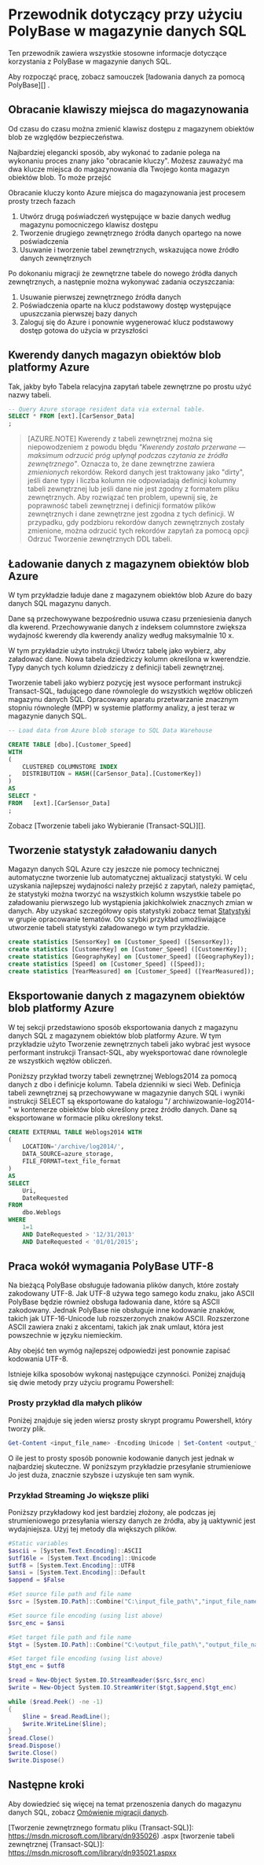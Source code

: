 <properties
   pageTitle="Przewodnik dotyczący przy użyciu PolyBase w magazynie danych SQL | Microsoft Azure"
   description="Wskazówki i zalecenia dotyczące korzystania z PolyBase w scenariuszach magazynu danych SQL."
   services="sql-data-warehouse"
   documentationCenter="NA"
   authors="ckarst"
   manager="barbkess"
   editor=""/>

<tags
   ms.service="sql-data-warehouse"
   ms.devlang="NA"
   ms.topic="article"
   ms.tgt_pltfrm="NA"
   ms.workload="data-services"
   ms.date="06/30/2016"
   ms.author="cakarst;barbkess;sonyama"/>


# <a name="guide-for-using-polybase-in-sql-data-warehouse"></a>Przewodnik dotyczący przy użyciu PolyBase w magazynie danych SQL

Ten przewodnik zawiera wszystkie stosowne informacje dotyczące korzystania z PolyBase w magazynie danych SQL.

Aby rozpocząć pracę, zobacz samouczek [ładowania danych za pomocą PolyBase][] .


## <a name="rotating-storage-keys"></a>Obracanie klawiszy miejsca do magazynowania

Od czasu do czasu można zmienić klawisz dostępu z magazynem obiektów blob ze względów bezpieczeństwa.

Najbardziej elegancki sposób, aby wykonać to zadanie polega na wykonaniu proces znany jako "obracanie kluczy". Możesz zauważyć ma dwa klucze miejsca do magazynowania dla Twojego konta magazyn obiektów blob. To może przejść

Obracanie kluczy konto Azure miejsca do magazynowania jest procesem prosty trzech fazach

1. Utwórz drugą poświadczeń występujące w bazie danych według magazynu pomocniczego klawisz dostępu
2. Tworzenie drugiego zewnętrznego źródła danych opartego na nowe poświadczenia
3. Usuwanie i tworzenie tabel zewnętrznych, wskazująca nowe źródło danych zewnętrznych

Po dokonaniu migracji że zewnętrzne tabele do nowego źródła danych zewnętrznych, a następnie można wykonywać zadania oczyszczania:

1. Usuwanie pierwszej zewnętrznego źródła danych
2. Poświadczenia oparte na klucz podstawowy dostęp występujące upuszczania pierwszej bazy danych
3. Zaloguj się do Azure i ponownie wygenerować klucz podstawowy dostęp gotowa do użycia w przyszłości

## <a name="query-azure-blob-storage-data"></a>Kwerendy danych magazyn obiektów blob platformy Azure
Tak, jakby było Tabela relacyjna zapytań tabele zewnętrzne po prostu użyć nazwy tabeli.

```sql
-- Query Azure storage resident data via external table.
SELECT * FROM [ext].[CarSensor_Data]
;
```

> [AZURE.NOTE] Kwerendy z tabeli zewnętrznej można się niepowodzeniem z powodu błędu *"Kwerendy zostało przerwane — maksimum odrzucić próg upłynął podczas czytania ze źródła zewnętrznego"*. Oznacza to, że dane zewnętrzne zawiera *zmienionych* rekordów. Rekord danych jest traktowany jako "dirty", jeśli dane typy i liczba kolumn nie odpowiadają definicji kolumny tabeli zewnętrznej lub jeśli dane nie jest zgodny z formatem pliku zewnętrznych. Aby rozwiązać ten problem, upewnij się, że poprawność tabeli zewnętrznej i definicji formatów plików zewnętrznych i dane zewnętrzne jest zgodna z tych definicji. W przypadku, gdy podzbioru rekordów danych zewnętrznych zostały zmienione, można odrzucić tych rekordów zapytań za pomocą opcji Odrzuć Tworzenie zewnętrznych DDL tabeli.


## <a name="load-data-from-azure-blob-storage"></a>Ładowanie danych z magazynem obiektów blob Azure
W tym przykładzie ładuje dane z magazynem obiektów blob Azure do bazy danych SQL magazynu danych.

Dane są przechowywane bezpośrednio usuwa czasu przeniesienia danych dla kwerend. Przechowywanie danych z indeksem columnstore zwiększa wydajność kwerendy dla kwerendy analizy według maksymalnie 10 x.

W tym przykładzie użyto instrukcji Utwórz tabelę jako wybierz, aby załadować dane. Nowa tabela dziedziczy kolumn określona w kwerendzie. Typy danych tych kolumn dziedziczy z definicji tabeli zewnętrznej.

Tworzenie tabeli jako wybierz pozycję jest wysoce performant instrukcji Transact-SQL, ładującego dane równolegle do wszystkich węzłów obliczeń magazynu danych SQL.  Opracowany aparatu przetwarzanie znacznym stopniu równoległe (MPP) w systemie platformy analizy, a jest teraz w magazynie danych SQL.

```sql
-- Load data from Azure blob storage to SQL Data Warehouse

CREATE TABLE [dbo].[Customer_Speed]
WITH
(   
    CLUSTERED COLUMNSTORE INDEX
,   DISTRIBUTION = HASH([CarSensor_Data].[CustomerKey])
)
AS
SELECT *
FROM   [ext].[CarSensor_Data]
;
```

Zobacz [Tworzenie tabeli jako Wybieranie (Transact-SQL)][].

## <a name="create-statistics-on-newly-loaded-data"></a>Tworzenie statystyk załadowaniu danych

Magazyn danych SQL Azure czy jeszcze nie pomocy technicznej automatyczne tworzenie lub automatycznej aktualizacji statystyki.  W celu uzyskania najlepszej wydajności należy przejść z zapytań, należy pamiętać, że statystyki można tworzyć na wszystkich kolumn wszystkie tabele po załadowaniu pierwszego lub wystąpienia jakichkolwiek znacznych zmian w danych.  Aby uzyskać szczegółowy opis statystyki zobacz temat [Statystyki][] w grupie opracowanie tematów.  Oto szybki przykład umożliwiające utworzenie tabeli statystyki załadowanego w tym przykładzie.

```sql
create statistics [SensorKey] on [Customer_Speed] ([SensorKey]);
create statistics [CustomerKey] on [Customer_Speed] ([CustomerKey]);
create statistics [GeographyKey] on [Customer_Speed] ([GeographyKey]);
create statistics [Speed] on [Customer_Speed] ([Speed]);
create statistics [YearMeasured] on [Customer_Speed] ([YearMeasured]);
```

## <a name="export-data-to-azure-blob-storage"></a>Eksportowanie danych z magazynem obiektów blob platformy Azure
W tej sekcji przedstawiono sposób eksportowania danych z magazynu danych SQL z magazynem obiektów blob platformy Azure. W tym przykładzie użyto Tworzenie zewnętrznych tabeli jako wybrać jest wysoce performant instrukcji Transact-SQL, aby wyeksportować dane równolegle ze wszystkich węzłów obliczeń.

Poniższy przykład tworzy tabeli zewnętrznej Weblogs2014 za pomocą danych z dbo i definicje kolumn. Tabela dzienniki w sieci Web. Definicja tabeli zewnętrznej są przechowywane w magazynie danych SQL i wyniki instrukcji SELECT są eksportowane do katalogu "/ archiwizowanie-log2014-" w kontenerze obiektów blob określony przez źródło danych. Dane są eksportowane w formacie pliku określony tekst.

```sql
CREATE EXTERNAL TABLE Weblogs2014 WITH
(
    LOCATION='/archive/log2014/',
    DATA_SOURCE=azure_storage,
    FILE_FORMAT=text_file_format
)
AS
SELECT
    Uri,
    DateRequested
FROM
    dbo.Weblogs
WHERE
    1=1
    AND DateRequested > '12/31/2013'
    AND DateRequested < '01/01/2015';
```


## <a name="working-around-the-polybase-utf-8-requirement"></a>Praca wokół wymagania PolyBase UTF-8
Na bieżącą PolyBase obsługuje ładowania plików danych, które zostały zakodowany UTF-8. Jak UTF-8 używa tego samego kodu znaku, jako ASCII PolyBase będzie również obsługa ładowania dane, które są ASCII zakodowany. Jednak PolyBase nie obsługuje inne kodowanie znaków, takich jak UTF-16-Unicode lub rozszerzonych znaków ASCII. Rozszerzone ASCII zawiera znaki z akcentami, takich jak znak umlaut, która jest powszechnie w języku niemieckim.

Aby obejść ten wymóg najlepszej odpowiedzi jest ponownie zapisać kodowania UTF-8.

Istnieje kilka sposobów wykonaj następujące czynności. Poniżej znajdują się dwie metody przy użyciu programu Powershell:

### <a name="simple-example-for-small-files"></a>Prosty przykład dla małych plików

Poniżej znajduje się jeden wiersz prosty skrypt programu Powershell, który tworzy plik.

```PowerShell
Get-Content <input_file_name> -Encoding Unicode | Set-Content <output_file_name> -Encoding utf8
```

O ile jest to prosty sposób ponownie kodowanie danych jest jednak w najbardziej skuteczne. W poniższym przykładzie przesyłanie strumieniowe Jo jest duża, znacznie szybsze i uzyskuje ten sam wynik.

### <a name="io-streaming-example-for-larger-files"></a>Przykład Streaming Jo większe pliki

Poniższy przykładowy kod jest bardziej złożony, ale podczas jej strumieniowego przesyłania wierszy danych ze źródła, aby ją uaktywnić jest wydajniejsza. Użyj tej metody dla większych plików.

```PowerShell
#Static variables
$ascii = [System.Text.Encoding]::ASCII
$utf16le = [System.Text.Encoding]::Unicode
$utf8 = [System.Text.Encoding]::UTF8
$ansi = [System.Text.Encoding]::Default
$append = $False

#Set source file path and file name
$src = [System.IO.Path]::Combine("C:\input_file_path\","input_file_name.txt")

#Set source file encoding (using list above)
$src_enc = $ansi

#Set target file path and file name
$tgt = [System.IO.Path]::Combine("C:\output_file_path\","output_file_name.txt")

#Set target file encoding (using list above)
$tgt_enc = $utf8

$read = New-Object System.IO.StreamReader($src,$src_enc)
$write = New-Object System.IO.StreamWriter($tgt,$append,$tgt_enc)

while ($read.Peek() -ne -1)
{
    $line = $read.ReadLine();
    $write.WriteLine($line);
}
$read.Close()
$read.Dispose()
$write.Close()
$write.Dispose()
```

## <a name="next-steps"></a>Następne kroki
Aby dowiedzieć się więcej na temat przenoszenia danych do magazynu danych SQL, zobacz [Omówienie migracji danych][].

<!--Image references-->

<!--Article references-->
[Load data with bcp]: ./sql-data-warehouse-load-with-bcp.md
[Ładowanie danych za pomocą PolyBase]: ./sql-data-warehouse-get-started-load-with-polybase.md
[Statystyki]: ./sql-data-warehouse-tables-statistics.md
[Omówienie migracji danych]: ./sql-data-warehouse-overview-migrate.md

<!--MSDN references-->
[supported source/sink]: https://msdn.microsoft.com/library/dn894007.aspx
[copy activity]: https://msdn.microsoft.com/library/dn835035.aspx
[SQL Server destination adapter]: https://msdn.microsoft.com/library/ms141095.aspx
[SSIS]: https://msdn.microsoft.com/library/ms141026.aspx

[CREATE EXTERNAL DATA SOURCE (Transact-SQL)]: https://msdn.microsoft.com/library/dn935022.aspx
[Tworzenie zewnętrznego formatu pliku (Transact-SQL)]: https://msdn.microsoft.com/library/dn935026) .aspx [tworzenie tabeli zewnętrznej (Transact-SQL)]: https://msdn.microsoft.com/library/dn935021.aspxx

[DROP EXTERNAL DATA SOURCE (Transact-SQL)]: https://msdn.microsoft.com/library/mt146367.aspx
[DROP EXTERNAL FILE FORMAT (Transact-SQL)]: https://msdn.microsoft.com/library/mt146379.aspx
[DROP EXTERNAL TABLE (Transact-SQL)]: https://msdn.microsoft.com/library/mt130698.aspx

[Tworzenie tabeli jako wybierz pozycję (Transact-SQL)]: https://msdn.microsoft.com/library/mt204041.aspx
[INSERT...SELECT (Transact-SQL)]: https://msdn.microsoft.com/library/ms174335.aspx
[CREATE MASTER KEY (Transact-SQL)]: https://msdn.microsoft.com/library/ms174382.aspx
[CREATE CREDENTIAL (Transact-SQL)]: https://msdn.microsoft.com/library/ms189522.aspx
[CREATE DATABASE SCOPED CREDENTIAL (Transact-SQL)]: https://msdn.microsoft.com/library/mt270260.aspx
[DROP CREDENTIAL (Transact-SQL)]: https://msdn.microsoft.com/library/ms189450.aspx

<!-- External Links -->
